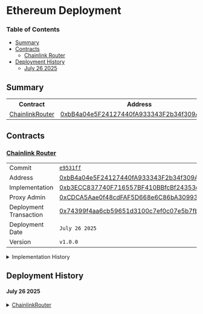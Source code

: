 # Ethereum Deployment

### Table of Contents

-   [Summary](#summary)
-   [Contracts](#contracts)
    -   [Chainlink Router](#chainlink-router)
-   [Deployment History](#deployment-history)
    -   [July 26 2025](#july-26-2025)

## Summary

<table>
	<tr>
		<th>Contract</th>
		<th>Address</th>
		<th>Version</th>
	</tr>
	<tr>
		<td><a href="https://github.com/fomoweth/chainlink-router/blob/main/src/ChainlinkRouter.sol" target="_blank" >ChainlinkRouter</a></td>
		<td><a href="https://etherscan.io/address/0xbB4a04e5F24127440fA933343F2b34f309AebdDe" target="_blank" >0xbB4a04e5F24127440fA933343F2b34f309AebdDe</a></td>
		<td><code>1.0.0</code></td>
	</tr>
</table>

## Contracts

### <a href="https://github.com/fomoweth/chainlink-router/blob/main/src/ChainlinkRouter.sol" target="_blank" >Chainlink Router</a>

<table>
	<tr>
		<td>Commit</td>
		<td><a href="https://github.com/fomoweth/chainlink-router/commit/e9531ff" target="_blank" ><code>e9531ff</code></a></td>
	</tr>
	<tr>
		<td>Address</td>
		<td><a href="https://etherscan.io/address/0xbB4a04e5F24127440fA933343F2b34f309AebdDe" target="_blank" >0xbB4a04e5F24127440fA933343F2b34f309AebdDe</a></td>
	</tr>
	<tr>
		<td>Implementation</td>
		<td><a href="https://etherscan.io/address/0xb3ECC837740F716557BF410BBfcBf24353cB57c9" target="_blank" >0xb3ECC837740F716557BF410BBfcBf24353cB57c9</a></td>
	</tr>
	<tr>
		<td>Proxy Admin</td>
		<td><a href="https://etherscan.io/address/0xCDCA5Aae0f48cdFAF5D668e6C86bA309938A7f2d" target="_blank" >0xCDCA5Aae0f48cdFAF5D668e6C86bA309938A7f2d</a></td>
	</tr>
	<tr>
		<td>Deployment Transaction</td>
		<td><a href="https://etherscan.io/tx/0x74399f4aa6cb59651d3100c7ef0c07e5b7fbb82b580a26723a39e8ae1ce9ed38" target="_blank" >0x74399f4aa6cb59651d3100c7ef0c07e5b7fbb82b580a26723a39e8ae1ce9ed38</a></td>
	</tr>
	<tr>
		<td>Deployment Date</td>
		<td><code>July 26 2025</code></td>
	</tr>
	<tr>
		<td>Version</td>
		<td><code>v1.0.0</code></td>
	</tr>
</table>

<details>
<summary>Implementation History</summary>
<table>
	<tr>
		<th>Commit</th>
		<th>Address</th>
		<th>Deployment Transaction</th>
		<th>Version</th>
	</tr>
	<tr>
		<td><a href="https://github.com/fomoweth/chainlink-router/commit/e9531ff" target="_blank" ><code>e9531ff</code></a></td>
		<td><a href="https://etherscan.io/address/0xb3ECC837740F716557BF410BBfcBf24353cB57c9" target="_blank" >0xb3ECC837740F716557BF410BBfcBf24353cB57c9</a></td>
		<td><a href="https://etherscan.io/tx/0x74399f4aa6cb59651d3100c7ef0c07e5b7fbb82b580a26723a39e8ae1ce9ed38" target="_blank" >0x74399f4aa6cb59651d3100c7ef0c07e5b7fbb82b580a26723a39e8ae1ce9ed38</a></td>
		<td><code>1.0.0</code></td>
	</tr>
</table>
</details>

## Deployment History

#### July 26 2025

<details>
<summary><a href="https://github.com/fomoweth/chainlink-router/blob/main/src/ChainlinkRouter.sol" target="_blank" >ChainlinkRouter</a></summary>
<table>
	<tr>
		<td>Commit</td>
		<td><a href="https://github.com/fomoweth/chainlink-router/commit/e9531ff" target="_blank" ><code>e9531ff</code></a></td>
	</tr>
	<tr>
		<td>Address</td>
		<td><a href="https://etherscan.io/address/0xbB4a04e5F24127440fA933343F2b34f309AebdDe" target="_blank" >0xbB4a04e5F24127440fA933343F2b34f309AebdDe</a></td>
	</tr>
	<tr>
		<td>Implementation</td>
		<td><a href="https://etherscan.io/address/0xb3ECC837740F716557BF410BBfcBf24353cB57c9" target="_blank" >0xb3ECC837740F716557BF410BBfcBf24353cB57c9</a></td>
	</tr>
	<tr>
		<td>Proxy Admin</td>
		<td><a href="https://etherscan.io/address/0xCDCA5Aae0f48cdFAF5D668e6C86bA309938A7f2d" target="_blank" >0xCDCA5Aae0f48cdFAF5D668e6C86bA309938A7f2d</a></td>
	</tr>
	<tr>
		<td>Deployment Transaction</td>
		<td><a href="https://etherscan.io/tx/0x74399f4aa6cb59651d3100c7ef0c07e5b7fbb82b580a26723a39e8ae1ce9ed38" target="_blank" >0x74399f4aa6cb59651d3100c7ef0c07e5b7fbb82b580a26723a39e8ae1ce9ed38</a></td>
	</tr>
	<tr>
		<td>Deployment Date</td>
		<td><code>July 26 2025</code></td>
	</tr>
	<tr>
		<td>Version</td>
		<td><code>v1.0.0</code></td>
	</tr>
</table>
</details>
